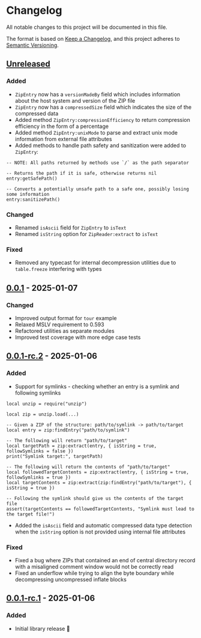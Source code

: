 # Changelog

All notable changes to this project will be documented in this file.

The format is based on [Keep a Changelog](https://keepachangelog.com/en/1.0.0/), and this project adheres to [Semantic Versioning](https://semver.org/spec/v2.0.0.html).

## [Unreleased]
### Added
- `ZipEntry` now has a `versionMadeBy` field which includes information about the host system and version of the ZIP file
- `ZipEntry` now has a `compressedSize` field which indicates the size of the compressed data
- Added method `ZipEntry:compressionEfficiency` to return compression efficiency in the form of a percentage
- Added method `ZipEntry:unixMode` to parse and extract unix mode information from external file attributes
- Added methods to handle path safety and sanitization were added to `ZipEntry`: 
```luau
-- NOTE: All paths returned by methods use `/` as the path separator

-- Returns the path if it is safe, otherwise returns nil
entry:getSafePath()

-- Converts a potentially unsafe path to a safe one, possibly losing some information
entry:sanitizePath()
```
### Changed
- Renamed `isAscii` field for `ZipEntry` to `isText`
- Renamed `isString` option for `ZipReader:extract` to `isText`
### Fixed
- Removed any typecast for internal decompression utilities due to `table.freeze` interfering with types

## [0.0.1] - 2025-01-07
### Changed
- Improved output format for `tour` example
- Relaxed MSLV requirement to 0.593
- Refactored utilities as separate modules
- Improved test coverage with more edge case tests

## [0.0.1-rc.2] - 2025-01-06
### Added
- Support for symlinks - checking whether an entry is a symlink and following symlinks
```luau
local unzip = require("unzip")

local zip = unzip.load(...)

-- Given a ZIP of the structure: path/to/symlink -> path/to/target
local entry = zip:findEntry("path/to/symlink")

-- The following will return "path/to/target"
local targetPath = zip:extract(entry, { isString = true, followSymlinks = false })
print("Symlink target:", targetPath)

-- The following will return the contents of "path/to/target"
local followedTargetContents = zip:extract(entry, { isString = true, followSymlinks = true })
local targetContents = zip:extract(zip:findEntry("path/to/target"), { isString = true })

-- Following the symlink should give us the contents of the target file
assert(targetContents == followedTargetContents, "Symlink must lead to the target file!")
```
- Added the `isAscii` field and automatic compressed data type detection when the `isString` option is not provided using internal file attributes
### Fixed
- Fixed a bug where ZIPs that contained an end of central directory record with a misaligned comment window would not be correctly read
- Fixed an underflow while trying to align the byte boundary while decompressing uncompressed inflate blocks

## [0.0.1-rc.1] - 2025-01-06
### Added
- Initial library release :tada:

[unreleased]: https://github.com/0x5eal/luau-unzip/commits/HEAD
[0.0.1]: https://pesde.dev/packages/0x5eal/unzip/0.0.1/any
[0.0.1-rc.2]: https://pesde.dev/packages/0x5eal/unzip/0.0.1-rc.2/any
[0.0.1-rc.1]: https://pesde.dev/packages/0x5eal/unzip/0.0.1-rc.1/any


